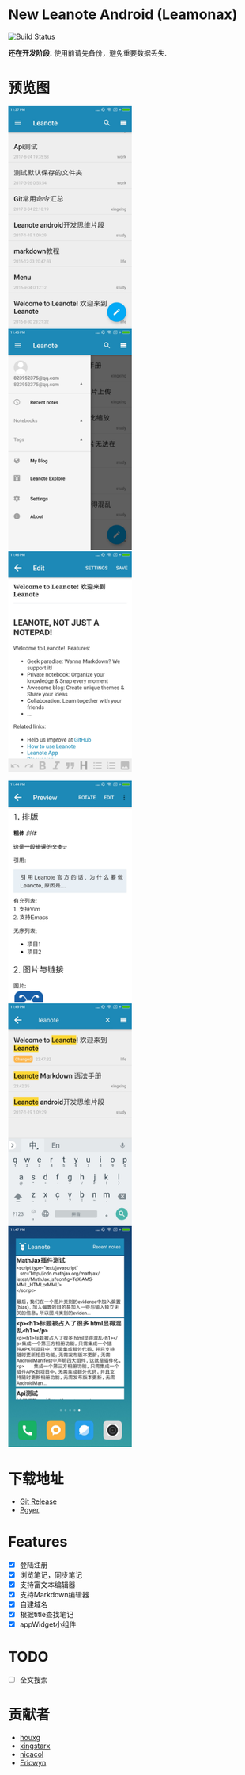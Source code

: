 # New Leanote Android (Leamonax)

[![Build Status](https://travis-ci.org/leanote/leanote-android.svg?branch=master)](https://travis-ci.org/leanote/leanote-android?branch=master)

**还在开发阶段.** 使用前请先备份，避免重要数据丢失.

# 预览图
<img src="screenshot/MainActivity.png" alt="首页" width="250" height="446">&ensp; &ensp;<img src="screenshot/Navigation.png" alt="导航页" width="250" height="446">&ensp; &ensp;<img src="screenshot/RichText.png" alt="富文本编辑器" width="250" height="446"> <br>

<img src="screenshot/Markdown.png" alt="Markdown编辑器" width="250" height="446">&ensp; &ensp;<img src="screenshot/Search.png" alt="搜索" width="250" height="446">&ensp; &ensp;<img src="screenshot/AppWidget.png" alt="AppWidget" width="250" height="446"> <br>

# 下载地址
- [Git Release](https://github.com/leanote/leanote-android/releases/latest)
- [Pgyer](https://www.pgyer.com/Leanote)

# Features
- [x] 登陆注册
- [x] 浏览笔记，同步笔记
- [x] 支持富文本编辑器
- [x] 支持Markdown编辑器
- [x] 自建域名
- [x] 根据title查找笔记
- [x] appWidget小组件

# TODO
- [ ] 全文搜索

# 贡献者

- [houxg](https://github.com/houxg)
- [xingstarx](https://github.com/xingstarx)
- [nicacol](https://github.com/nicacol)
- [Ericwyn](https://github.com/Ericwyn)
